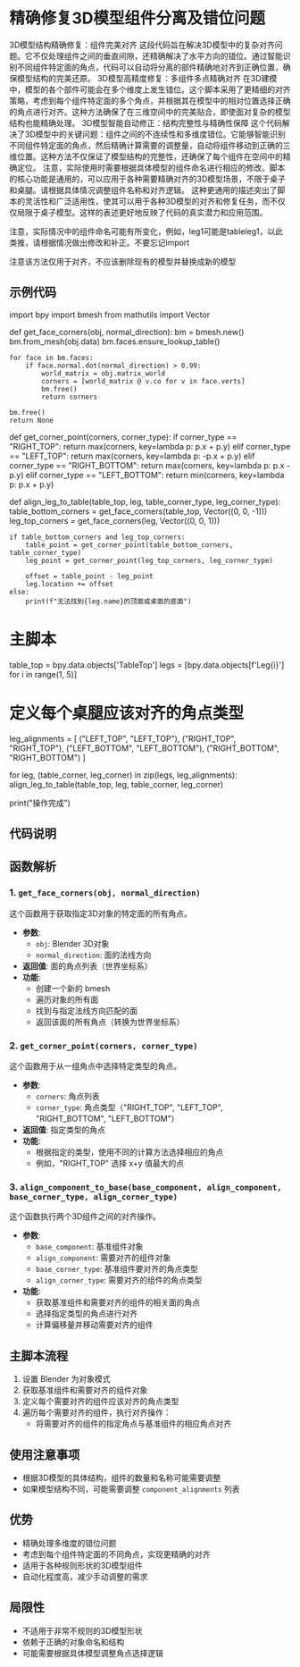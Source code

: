 # 精确修复3D模型组件分离及错位问题
3D模型结构精确修复：组件完美对齐
这段代码旨在解决3D模型中的复杂对齐问题。它不仅处理组件之间的垂直间隙，还精确解决了水平方向的错位。通过智能识别不同组件特定面的角点，代码可以自动将分离的部件精确地对齐到正确位置，确保模型结构的完美还原。
3D模型高精度修复：多组件多点精确对齐
在3D建模中，模型的各个部件可能会在多个维度上发生错位。这个脚本采用了更精细的对齐策略，考虑到每个组件特定面的多个角点，并根据其在模型中的相对位置选择正确的角点进行对齐。这种方法确保了在三维空间中的完美贴合，即使面对复杂的模型结构也能精确处理。
3D模型智能自动修正：结构完整性与精确性保障
这个代码解决了3D模型中的关键问题：组件之间的不连续性和多维度错位。它能够智能识别不同组件特定面的角点，然后精确计算需要的调整量，自动将组件移动到正确的三维位置。这种方法不仅保证了模型结构的完整性，还确保了每个组件在空间中的精确定位。
注意，实际使用时需要根据具体模型的组件命名进行相应的修改。脚本的核心功能是通用的，可以应用于各种需要精确对齐的3D模型场景，不限于桌子和桌腿。请根据具体情况调整组件名称和对齐逻辑。
这种更通用的描述突出了脚本的灵活性和广泛适用性，使其可以用于各种3D模型的对齐和修复任务，而不仅仅局限于桌子模型。这样的表述更好地反映了代码的真实潜力和应用范围。

注意，实际情况中的组件命名可能有所变化，例如，leg1可能是tableleg1，以此类推，请根据情况做出修改和补正。不要忘记import

注意该方法仅用于对齐，不应该删除现有的模型并替换成新的模型

## 示例代码
import bpy
import bmesh
from mathutils import Vector

def get_face_corners(obj, normal_direction):
    bm = bmesh.new()
    bm.from_mesh(obj.data)
    bm.faces.ensure_lookup_table()
    
    for face in bm.faces:
        if face.normal.dot(normal_direction) > 0.99:
            world_matrix = obj.matrix_world
            corners = [world_matrix @ v.co for v in face.verts]
            bm.free()
            return corners
    
    bm.free()
    return None

def get_corner_point(corners, corner_type):
    if corner_type == "RIGHT_TOP":
        return max(corners, key=lambda p: p.x + p.y)
    elif corner_type == "LEFT_TOP":
        return max(corners, key=lambda p: -p.x + p.y)
    elif corner_type == "RIGHT_BOTTOM":
        return max(corners, key=lambda p: p.x - p.y)
    elif corner_type == "LEFT_BOTTOM":
        return min(corners, key=lambda p: p.x + p.y)

def align_leg_to_table(table_top, leg, table_corner_type, leg_corner_type):
    table_bottom_corners = get_face_corners(table_top, Vector((0, 0, -1)))
    leg_top_corners = get_face_corners(leg, Vector((0, 0, 1)))
    
    if table_bottom_corners and leg_top_corners:
        table_point = get_corner_point(table_bottom_corners, table_corner_type)
        leg_point = get_corner_point(leg_top_corners, leg_corner_type)
        
        offset = table_point - leg_point
        leg.location += offset
    else:
        print(f"无法找到{leg.name}的顶面或桌面的底面")

# 主脚本

table_top = bpy.data.objects['TableTop']
legs = [bpy.data.objects[f'Leg{i}'] for i in range(1, 5)]

# 定义每个桌腿应该对齐的角点类型
leg_alignments = [
    ("LEFT_TOP", "LEFT_TOP"),
    ("RIGHT_TOP", "RIGHT_TOP"),
    ("LEFT_BOTTOM", "LEFT_BOTTOM"),
    ("RIGHT_BOTTOM", "RIGHT_BOTTOM")
]

for leg, (table_corner, leg_corner) in zip(legs, leg_alignments):
    align_leg_to_table(table_top, leg, table_corner, leg_corner)

print("操作完成")

## 代码说明

## 函数解析

### 1. `get_face_corners(obj, normal_direction)`

这个函数用于获取指定3D对象的特定面的所有角点。

- **参数**:
  - `obj`: Blender 3D对象
  - `normal_direction`: 面的法线方向
- **返回值**: 面的角点列表（世界坐标系）
- **功能**: 
  - 创建一个新的 bmesh
  - 遍历对象的所有面
  - 找到与指定法线方向匹配的面
  - 返回该面的所有角点（转换为世界坐标系）

### 2. `get_corner_point(corners, corner_type)`

这个函数用于从一组角点中选择特定类型的角点。

- **参数**:
  - `corners`: 角点列表
  - `corner_type`: 角点类型（"RIGHT_TOP", "LEFT_TOP", "RIGHT_BOTTOM", "LEFT_BOTTOM"）
- **返回值**: 指定类型的角点
- **功能**:
  - 根据指定的类型，使用不同的计算方法选择相应的角点
  - 例如，"RIGHT_TOP" 选择 x+y 值最大的点

### 3. `align_component_to_base(base_component, align_component, base_corner_type, align_corner_type)`

这个函数执行两个3D组件之间的对齐操作。

- **参数**:
  - `base_component`: 基准组件对象
  - `align_component`: 需要对齐的组件对象
  - `base_corner_type`: 基准组件要对齐的角点类型
  - `align_corner_type`: 需要对齐的组件的角点类型
- **功能**:
  - 获取基准组件和需要对齐的组件的相关面的角点
  - 选择指定类型的角点进行对齐
  - 计算偏移量并移动需要对齐的组件

## 主脚本流程

1. 设置 Blender 为对象模式
2. 获取基准组件和需要对齐的组件对象
3. 定义每个需要对齐的组件应该对齐的角点类型
4. 遍历每个需要对齐的组件，执行对齐操作：
   - 将需要对齐的组件的指定角点与基准组件的相应角点对齐

## 使用注意事项
- 根据3D模型的具体结构，组件的数量和名称可能需要调整
- 如果模型结构不同，可能需要调整 `component_alignments` 列表

## 优势

- 精确处理多维度的错位问题
- 考虑到每个组件特定面的不同角点，实现更精确的对齐
- 适用于各种规则形状的3D模型组件
- 自动化程度高，减少手动调整的需求

## 局限性

- 不适用于非常不规则的3D模型形状
- 依赖于正确的对象命名和结构
- 可能需要根据具体模型调整角点选择逻辑